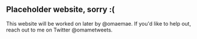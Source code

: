 ## Placeholder website, sorry :(
This website will be worked on later by @omaemae. If you'd like to help out, reach out to me on Twitter @omametweets.
